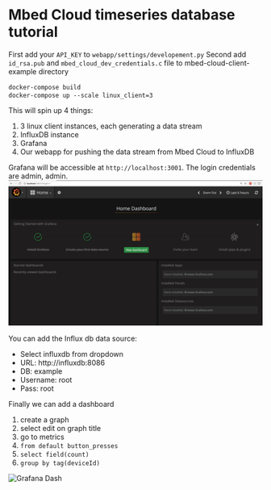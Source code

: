 # Mbed Cloud timeseries database tutorial

First add your `API_KEY` to `webapp/settings/developement.py`
Second add `id_rsa.pub` and `mbed_cloud_dev_credentials.c` file to mbed-cloud-client-example directory

```
docker-compose build
docker-compose up --scale linux_client=3
```

This will spin up 4 things:

1. 3 linux client instances, each generating a data stream
1. InfluxDB instance
1. Grafana
1. Our webapp for pushing the data stream from Mbed Cloud to InfluxDB


Grafana will be accessible at `http://localhost:3001`. The login credentials are admin, admin.
![Grafana landing page](https://github.com/ARMmbed/mbed-cloud-tutorial-python-influxdb/blob/master/docs/images/grafana-login.png)

You can add the Influx db data source:
* Select influxdb from dropdown
* URL: http://influxdb:8086
* DB: example
* Username: root
* Pass: root

Finally we can add a dashboard

1. create a graph
1. select edit on graph title
1. go to metrics
1. `from default button_presses`
1. `select field(count)`
1. `group by tag(deviceId)`

![Grafana Dash]()
